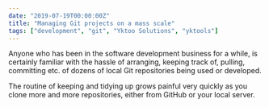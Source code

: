 ```yaml
---
date: "2019-07-19T00:00:00Z"
title: "Managing Git projects on a mass scale"
tags: ["development", "git", "Yktoo Solutions", "yktools"]
---
```


Anyone who has been in the software development business for a while, is certainly familiar with the hassle of arranging, keeping track of, pulling, committing etc. of dozens of local Git repositories being used or developed.

The routine of keeping and tidying up grows painful very quickly as you clone more and more repositories, either from GitHub or your local server.

<!--{{< imgfig "https://yktoo.solutions/blog/2019/07/19-managing-git-projects-on-a-mass-scale/git.png" >}}-->